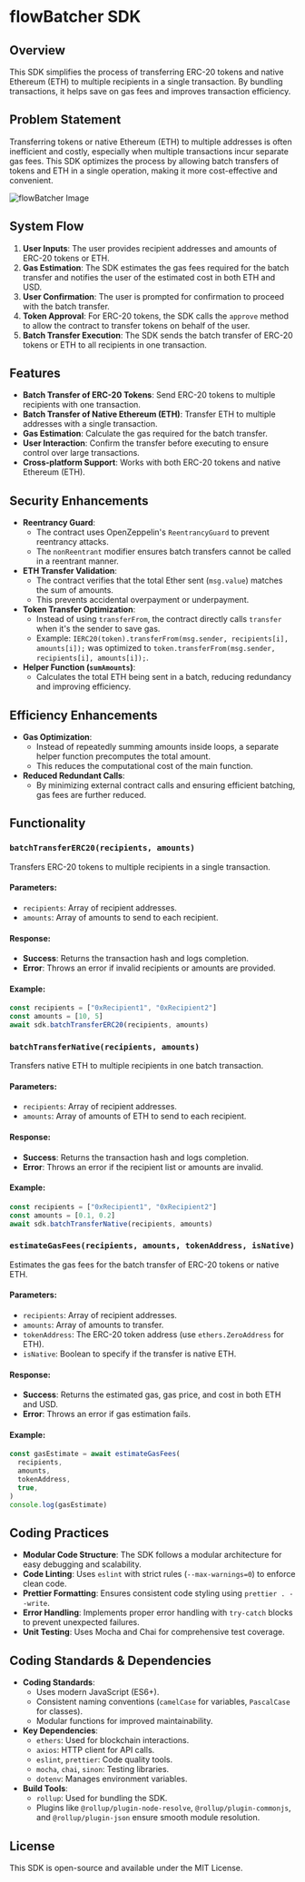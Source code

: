 # flowBatcher SDK

## Overview

This SDK simplifies the process of transferring ERC-20 tokens and native Ethereum (ETH) to multiple recipients in a single transaction. By bundling transactions, it helps save on gas fees and improves transaction efficiency.

## Problem Statement

Transferring tokens or native Ethereum (ETH) to multiple addresses is often inefficient and costly, especially when multiple transactions incur separate gas fees. This SDK optimizes the process by allowing batch transfers of tokens and ETH in a single operation, making it more cost-effective and convenient.

![flowBatcher Image](src/images/flowBatcher.png)

## System Flow

1. **User Inputs**: The user provides recipient addresses and amounts of ERC-20 tokens or ETH.
2. **Gas Estimation**: The SDK estimates the gas fees required for the batch transfer and notifies the user of the estimated cost in both ETH and USD.
3. **User Confirmation**: The user is prompted for confirmation to proceed with the batch transfer.
4. **Token Approval**: For ERC-20 tokens, the SDK calls the `approve` method to allow the contract to transfer tokens on behalf of the user.
5. **Batch Transfer Execution**: The SDK sends the batch transfer of ERC-20 tokens or ETH to all recipients in one transaction.

## Features

- **Batch Transfer of ERC-20 Tokens**: Send ERC-20 tokens to multiple recipients with one transaction.
- **Batch Transfer of Native Ethereum (ETH)**: Transfer ETH to multiple addresses with a single transaction.
- **Gas Estimation**: Calculate the gas required for the batch transfer.
- **User Interaction**: Confirm the transfer before executing to ensure control over large transactions.
- **Cross-platform Support**: Works with both ERC-20 tokens and native Ethereum (ETH).

## Security Enhancements

- **Reentrancy Guard**:
  - The contract uses OpenZeppelin's `ReentrancyGuard` to prevent reentrancy attacks.
  - The `nonReentrant` modifier ensures batch transfers cannot be called in a reentrant manner.
- **ETH Transfer Validation**:
  - The contract verifies that the total Ether sent (`msg.value`) matches the sum of amounts.
  - This prevents accidental overpayment or underpayment.
- **Token Transfer Optimization**:
  - Instead of using `transferFrom`, the contract directly calls `transfer` when it's the sender to save gas.
  - Example: `IERC20(token).transferFrom(msg.sender, recipients[i], amounts[i]);` was optimized to `token.transferFrom(msg.sender, recipients[i], amounts[i]);`.
- **Helper Function (`sumAmounts`)**:
  - Calculates the total ETH being sent in a batch, reducing redundancy and improving efficiency.

## Efficiency Enhancements

- **Gas Optimization**:
  - Instead of repeatedly summing amounts inside loops, a separate helper function precomputes the total amount.
  - This reduces the computational cost of the main function.
- **Reduced Redundant Calls**:
  - By minimizing external contract calls and ensuring efficient batching, gas fees are further reduced.

## Functionality

### `batchTransferERC20(recipients, amounts)`

Transfers ERC-20 tokens to multiple recipients in a single transaction.

#### Parameters:

- `recipients`: Array of recipient addresses.
- `amounts`: Array of amounts to send to each recipient.

#### Response:

- **Success**: Returns the transaction hash and logs completion.
- **Error**: Throws an error if invalid recipients or amounts are provided.

#### Example:

```javascript
const recipients = ["0xRecipient1", "0xRecipient2"]
const amounts = [10, 5]
await sdk.batchTransferERC20(recipients, amounts)
```

### `batchTransferNative(recipients, amounts)`

Transfers native ETH to multiple recipients in one batch transaction.

#### Parameters:

- `recipients`: Array of recipient addresses.
- `amounts`: Array of amounts of ETH to send to each recipient.

#### Response:

- **Success**: Returns the transaction hash and logs completion.
- **Error**: Throws an error if the recipient list or amounts are invalid.

#### Example:

```javascript
const recipients = ["0xRecipient1", "0xRecipient2"]
const amounts = [0.1, 0.2]
await sdk.batchTransferNative(recipients, amounts)
```

### `estimateGasFees(recipients, amounts, tokenAddress, isNative)`

Estimates the gas fees for the batch transfer of ERC-20 tokens or native ETH.

#### Parameters:

- `recipients`: Array of recipient addresses.
- `amounts`: Array of amounts to transfer.
- `tokenAddress`: The ERC-20 token address (use `ethers.ZeroAddress` for ETH).
- `isNative`: Boolean to specify if the transfer is native ETH.

#### Response:

- **Success**: Returns the estimated gas, gas price, and cost in both ETH and USD.
- **Error**: Throws an error if gas estimation fails.

#### Example:

```javascript
const gasEstimate = await estimateGasFees(
  recipients,
  amounts,
  tokenAddress,
  true,
)
console.log(gasEstimate)
```

## Coding Practices

- **Modular Code Structure**: The SDK follows a modular architecture for easy debugging and scalability.
- **Code Linting**: Uses `eslint` with strict rules (`--max-warnings=0`) to enforce clean code.
- **Prettier Formatting**: Ensures consistent code styling using `prettier . --write`.
- **Error Handling**: Implements proper error handling with `try-catch` blocks to prevent unexpected failures.
- **Unit Testing**: Uses Mocha and Chai for comprehensive test coverage.

## Coding Standards & Dependencies

- **Coding Standards**:
  - Uses modern JavaScript (ES6+).
  - Consistent naming conventions (`camelCase` for variables, `PascalCase` for classes).
  - Modular functions for improved maintainability.
- **Key Dependencies**:
  - `ethers`: Used for blockchain interactions.
  - `axios`: HTTP client for API calls.
  - `eslint`, `prettier`: Code quality tools.
  - `mocha`, `chai`, `sinon`: Testing libraries.
  - `dotenv`: Manages environment variables.
- **Build Tools**:
  - `rollup`: Used for bundling the SDK.
  - Plugins like `@rollup/plugin-node-resolve`, `@rollup/plugin-commonjs`, and `@rollup/plugin-json` ensure smooth module resolution.

## License

This SDK is open-source and available under the MIT License.
